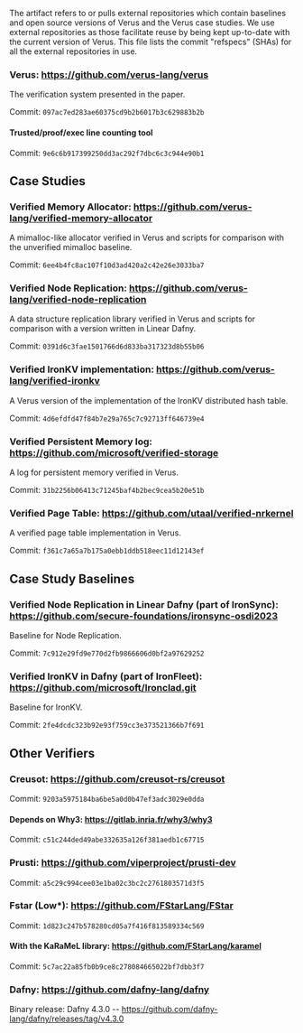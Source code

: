 The artifact refers to or pulls external repositories which contain baselines and 
open source versions of Verus and the Verus case studies. We use external repositories
as those facilitate reuse by being kept up-to-date with the current version of Verus.
This file lists the commit "refspecs" (SHAs) for all the external repositories in use.

### Verus: https://github.com/verus-lang/verus

The verification system presented in the paper.

Commit: `097ac7ed283ae60375cd9b2b6017b3c629883b2b`

#### Trusted/proof/exec line counting tool

Commit: `9e6c6b917399250dd3ac292f7dbc6c3c944e90b1`

## Case Studies

### Verified Memory Allocator: https://github.com/verus-lang/verified-memory-allocator

A mimalloc-like allocator verified in Verus and scripts for comparison with the unverified mimalloc baseline.

Commit: `6ee4b4fc8ac107f10d3ad420a2c42e26e3033ba7`

### Verified Node Replication: https://github.com/verus-lang/verified-node-replication

A data structure replication library verified in Verus and scripts for comparison with a version written in Linear Dafny.

Commit: `0391d6c3fae1501766d6d833ba317323d8b55b06`

### Verified IronKV implementation: https://github.com/verus-lang/verified-ironkv

A Verus version of the implementation of the IronKV distributed hash table.

Commit: `4d6efdfd47f84b7e29a765c7c92713ff646739e4`

### Verified Persistent Memory log: https://github.com/microsoft/verified-storage 

A log for persistent memory verified in Verus.

Commit: `31b2256b06413c71245baf4b2bec9cea5b20e51b`

### Verified Page Table: https://github.com/utaal/verified-nrkernel

A verified page table implementation in Verus.

Commit: `f361c7a65a7b175a0ebb1ddb518eec11d12143ef`

## Case Study Baselines

### Verified Node Replication in Linear Dafny (part of IronSync): https://github.com/secure-foundations/ironsync-osdi2023

Baseline for Node Replication.

Commit: `7c912e29fd9e770d2fb9866606d0bf2a97629252`

### Verified IronKV in Dafny (part of IronFleet): https://github.com/microsoft/Ironclad.git 

Baseline for IronKV.

Commit: `2fe4dcdc323b92e93f759cc3e373521366b7f691`

## Other Verifiers

### Creusot: https://github.com/creusot-rs/creusot

Commit: `9203a5975184ba6be5a0d0b47ef3adc3029e0dda`

#### Depends on Why3: https://gitlab.inria.fr/why3/why3

Commit: `c51c244ded49abe332635a126f381aedb1c67715`

### Prusti: https://github.com/viperproject/prusti-dev

Commit: `a5c29c994cee03e1ba02c3bc2c2761803571d3f5`

### Fstar (Low*): https://github.com/FStarLang/FStar

Commit: `1d823c247b578280cd05a7f416f813589334c569`

#### With the KaRaMeL library: https://github.com/FStarLang/karamel

Commit: `5c7ac22a85fb0b9ce8c278084665022bf7dbb3f7`

### Dafny: https://github.com/dafny-lang/dafny

Binary release: Dafny 4.3.0 -- https://github.com/dafny-lang/dafny/releases/tag/v4.3.0
